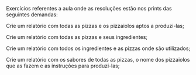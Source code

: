 Exercícios referentes a aula onde as resoluções estão nos prints das seguintes demandas:

Crie um relatório com todas as pizzas e os pizzaiolos aptos a produzi-las;

Crie um relatório com todas as pizzas e seus ingredientes;

Crie um relatório com todos os ingredientes e as pizzas onde são utilizados;

Crie um relatório com os sabores de todas as pizzas, o nome dos pizzaiolos que as fazem e as instruções para produzi-las;
